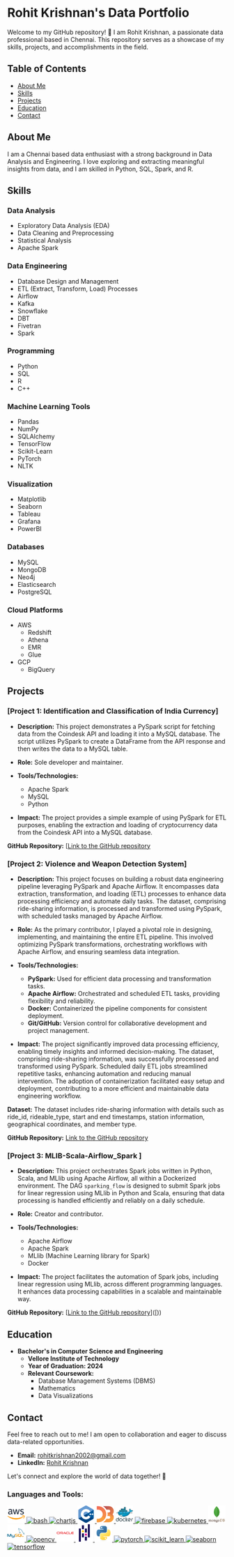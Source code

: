 # Rohit Krishnan's Data Portfolio

Welcome to my GitHub repository! 👋 I am Rohit Krishnan, a passionate data professional based in Chennai. This repository serves as a showcase of my skills, projects, and accomplishments in the field.



## Table of Contents
- [About Me](#about-me)
- [Skills](#skills)
 - [Projects](#projects)
 - [Education](#education) 
- [Contact](#contact)

## About Me

I am a Chennai based data enthusiast with a strong background in Data Analysis and Engineering. I love exploring and extracting meaningful insights from data, and I am skilled in Python, SQL, Spark, and R.

## Skills

### Data Analysis
- Exploratory Data Analysis (EDA)
- Data Cleaning and Preprocessing
- Statistical Analysis
- Apache Spark

### Data Engineering
- Database Design and Management
- ETL (Extract, Transform, Load) Processes
- Airflow
- Kafka
- Snowflake
- DBT
- Fivetran
- Spark
    
### Programming
- Python
- SQL
- R
- C++

### Machine Learning Tools
- Pandas
- NumPy
- SQLAlchemy
- TensorFlow
- Scikit-Learn
- PyTorch
- NLTK

### Visualization
- Matplotlib
- Seaborn
- Tableau
- Grafana
- PowerBI
  
### Databases
- MySQL
- MongoDB
- Neo4j
- Elasticsearch
- PostgreSQL

### Cloud Platforms
- AWS
  - Redshift
  - Athena
  - EMR
  - Glue
- GCP
  - BigQuery
  
## Projects

### [Project 1: Identification and Classification of India Currency]

- **Description:** This project demonstrates a PySpark script for fetching data from the Coindesk API and loading it into a MySQL database. The script utilizes PySpark to create a DataFrame from the API response and then writes the data to a MySQL table.

- **Role:** Sole developer and maintainer.

- **Tools/Technologies:**
  - Apache Spark
  - MySQL
  - Python

- **Impact:** The project provides a simple example of using PySpark for ETL purposes, enabling the extraction and loading of cryptocurrency data from the Coindesk API into a MySQL database.

**GitHub Repository:** [[Link to the GitHub repository](https://github.com/ShivramSriramulu/SPARK-ETL-API](https://github.com/rohitkrishnan24/Currency_Detection))

### [Project 2: Violence and Weapon Detection System]

- **Description:** This project focuses on building a robust data engineering pipeline leveraging PySpark and Apache Airflow. It encompasses data extraction, transformation, and loading (ETL) processes to enhance data processing efficiency and automate daily tasks. The dataset, comprising ride-sharing information, is processed and transformed using PySpark, with scheduled tasks managed by Apache Airflow.

- **Role:** As the primary contributor, I played a pivotal role in designing, implementing, and maintaining the entire ETL pipeline. This involved optimizing PySpark transformations, orchestrating workflows with Apache Airflow, and ensuring seamless data integration.

- **Tools/Technologies:** 
  - **PySpark:** Used for efficient data processing and transformation tasks.
  - **Apache Airflow:** Orchestrated and scheduled ETL tasks, providing flexibility and reliability.
  - **Docker:** Containerized the pipeline components for consistent deployment.
  - **Git/GitHub:** Version control for collaborative development and project management.

- **Impact:** The project significantly improved data processing efficiency, enabling timely insights and informed decision-making. The dataset, comprising ride-sharing information, was successfully processed and transformed using PySpark. Scheduled daily ETL jobs streamlined repetitive tasks, enhancing automation and reducing manual intervention. The adoption of containerization facilitated easy setup and deployment, contributing to a more efficient and maintainable data engineering workflow.

**Dataset:** The dataset includes ride-sharing information with details such as ride_id, rideable_type, start and end timestamps, station information, geographical coordinates, and member type.

**GitHub Repository:** [Link to the GitHub repository]()

### [Project 3: MLIB-Scala-Airflow_Spark ]

- **Description:** This project orchestrates Spark jobs written in Python, Scala, and MLlib using Apache Airflow, all within a Dockerized environment. The DAG `sparking_flow` is designed to submit Spark jobs for linear regression using MLlib in Python and Scala, ensuring that data processing is handled efficiently and reliably on a daily schedule.

- **Role:** Creator and contributor.

- **Tools/Technologies:**
  - Apache Airflow
  - Apache Spark
  - MLlib (Machine Learning library for Spark)
  - Docker

- **Impact:** The project facilitates the automation of Spark jobs, including linear regression using MLlib, across different programming languages. It enhances data processing capabilities in a scalable and maintainable way.

**GitHub Repository:** [[Link to the GitHub repository](https://github.com/rohitkrishnan24/MLIB-Scala-Airflow_Spark)]([))


## Education

- **Bachelor's in Computer Science and Engineering**
  - **Vellore Institute of Technology**
  - **Year of Graduation: 2024**
  - **Relevant Coursework:**
    - Database Management Systems (DBMS)
    - Mathematics
    - Data Visualizations



## Contact

Feel free to reach out to me! I am open to collaboration and eager to discuss data-related opportunities.

- **Email:** [rohitkrishnan2002@gmail.com](mailto:rohitkrishnan2002@gmail.com)
- **LinkedIn:** [Rohit Krishnan](https://www.linkedin.com/in/rohitkrishnan24/)

Let's connect and explore the world of data together! 🚀

<h3 align="left">Languages and Tools:</h3>
<p align="left"> <a href="https://aws.amazon.com" target="_blank" rel="noreferrer"> <img src="https://raw.githubusercontent.com/devicons/devicon/master/icons/amazonwebservices/amazonwebservices-original-wordmark.svg" alt="aws" width="40" height="40"/> </a> <a href="https://www.gnu.org/software/bash/" target="_blank" rel="noreferrer"> <img src="https://www.vectorlogo.zone/logos/gnu_bash/gnu_bash-icon.svg" alt="bash" width="40" height="40"/> </a> <a href="https://www.chartjs.org" target="_blank" rel="noreferrer"> <img src="https://www.chartjs.org/media/logo-title.svg" alt="chartjs" width="40" height="40"/> </a> <a href="https://www.w3schools.com/cpp/" target="_blank" rel="noreferrer"> <img src="https://raw.githubusercontent.com/devicons/devicon/master/icons/cplusplus/cplusplus-original.svg" alt="cplusplus" width="40" height="40"/> </a> <a href="https://d3js.org/" target="_blank" rel="noreferrer"> <img src="https://raw.githubusercontent.com/devicons/devicon/master/icons/d3js/d3js-original.svg" alt="d3js" width="40" height="40"/> </a> <a href="https://www.docker.com/" target="_blank" rel="noreferrer"> <img src="https://raw.githubusercontent.com/devicons/devicon/master/icons/docker/docker-original-wordmark.svg" alt="docker" width="40" height="40"/> </a> <a href="https://firebase.google.com/" target="_blank" rel="noreferrer"> <img src="https://www.vectorlogo.zone/logos/firebase/firebase-icon.svg" alt="firebase" width="40" height="40"/> </a> <a href="https://kubernetes.io" target="_blank" rel="noreferrer"> <img src="https://www.vectorlogo.zone/logos/kubernetes/kubernetes-icon.svg" alt="kubernetes" width="40" height="40"/> </a> <a href="https://www.mongodb.com/" target="_blank" rel="noreferrer"> <img src="https://raw.githubusercontent.com/devicons/devicon/master/icons/mongodb/mongodb-original-wordmark.svg" alt="mongodb" width="40" height="40"/> </a> <a href="https://www.mysql.com/" target="_blank" rel="noreferrer"> <img src="https://raw.githubusercontent.com/devicons/devicon/master/icons/mysql/mysql-original-wordmark.svg" alt="mysql" width="40" height="40"/> </a> <a href="https://opencv.org/" target="_blank" rel="noreferrer"> <img src="https://www.vectorlogo.zone/logos/opencv/opencv-icon.svg" alt="opencv" width="40" height="40"/> </a> <a href="https://www.oracle.com/" target="_blank" rel="noreferrer"> <img src="https://raw.githubusercontent.com/devicons/devicon/master/icons/oracle/oracle-original.svg" alt="oracle" width="40" height="40"/> </a> <a href="https://pandas.pydata.org/" target="_blank" rel="noreferrer"> <img src="https://raw.githubusercontent.com/devicons/devicon/2ae2a900d2f041da66e950e4d48052658d850630/icons/pandas/pandas-original.svg" alt="pandas" width="40" height="40"/> </a> <a href="https://www.python.org" target="_blank" rel="noreferrer"> <img src="https://raw.githubusercontent.com/devicons/devicon/master/icons/python/python-original.svg" alt="python" width="40" height="40"/> </a> <a href="https://pytorch.org/" target="_blank" rel="noreferrer"> <img src="https://www.vectorlogo.zone/logos/pytorch/pytorch-icon.svg" alt="pytorch" width="40" height="40"/> </a> <a href="https://scikit-learn.org/" target="_blank" rel="noreferrer"> <img src="https://upload.wikimedia.org/wikipedia/commons/0/05/Scikit_learn_logo_small.svg" alt="scikit_learn" width="40" height="40"/> </a> <a href="https://seaborn.pydata.org/" target="_blank" rel="noreferrer"> <img src="https://seaborn.pydata.org/_images/logo-mark-lightbg.svg" alt="seaborn" width="40" height="40"/> </a> <a href="https://www.tensorflow.org" target="_blank" rel="noreferrer"> <img src="https://www.vectorlogo.zone/logos/tensorflow/tensorflow-icon.svg" alt="tensorflow" width="40" height="40"/> </a> </p>


